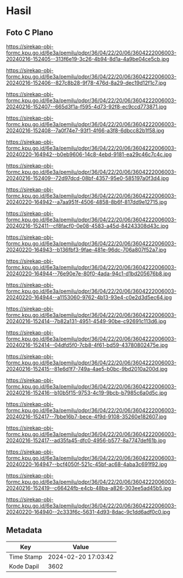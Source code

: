 # Hasil

## Foto C Plano

https://sirekap-obj-formc.kpu.go.id/6e3a/pemilu/pdpr/36/04/22/20/06/3604222006003-20240216-152405--313f6e19-3c26-4b94-8d1a-4a9be04ce5cb.jpg

https://sirekap-obj-formc.kpu.go.id/6e3a/pemilu/pdpr/36/04/22/20/06/3604222006003-20240216-152406--827c8b28-9f78-476d-8a29-dec19d12f1c7.jpg

https://sirekap-obj-formc.kpu.go.id/6e3a/pemilu/pdpr/36/04/22/20/06/3604222006003-20240216-152407--665d3f1a-f595-4d73-92f8-ec9ccd773871.jpg

https://sirekap-obj-formc.kpu.go.id/6e3a/pemilu/pdpr/36/04/22/20/06/3604222006003-20240216-152408--7a0f74e7-93f1-4f66-a3f8-6dbcc82b1f58.jpg

https://sirekap-obj-formc.kpu.go.id/6e3a/pemilu/pdpr/36/04/22/20/06/3604222006003-20240220-164942--b0eb9606-14c8-4ebd-9181-ea29c46c7c4c.jpg

https://sirekap-obj-formc.kpu.go.id/6e3a/pemilu/pdpr/36/04/22/20/06/3604222006003-20240216-152409--72d97dcd-08bf-4357-95e0-585197a0f3d4.jpg

https://sirekap-obj-formc.kpu.go.id/6e3a/pemilu/pdpr/36/04/22/20/06/3604222006003-20240220-164942--a7aa951f-4506-4858-8b6f-817dd9e12715.jpg

https://sirekap-obj-formc.kpu.go.id/6e3a/pemilu/pdpr/36/04/22/20/06/3604222006003-20240216-152411--cf8facf0-0e08-4583-a45d-84243308d43c.jpg

https://sirekap-obj-formc.kpu.go.id/6e3a/pemilu/pdpr/36/04/22/20/06/3604222006003-20240220-164943--b136fbf3-9fae-481e-96dc-706a807f52a7.jpg

https://sirekap-obj-formc.kpu.go.id/6e3a/pemilu/pdpr/36/04/22/20/06/3604222006003-20240220-164944--76e90e7e-80f0-4ada-94c1-d1bd205676b8.jpg

https://sirekap-obj-formc.kpu.go.id/6e3a/pemilu/pdpr/36/04/22/20/06/3604222006003-20240220-164944--a1153060-9762-4b13-93e4-c0e2d3d5ec64.jpg

https://sirekap-obj-formc.kpu.go.id/6e3a/pemilu/pdpr/36/04/22/20/06/3604222006003-20240216-152414--7b82a131-4951-4549-90be-c92691c113d6.jpg

https://sirekap-obj-formc.kpu.go.id/6e3a/pemilu/pdpr/36/04/22/20/06/3604222006003-20240216-152414--04dfd5f0-7cb8-4f61-bd59-43780802475e.jpg

https://sirekap-obj-formc.kpu.go.id/6e3a/pemilu/pdpr/36/04/22/20/06/3604222006003-20240216-152415--81e6d1f7-749a-4ae5-b0bc-9bd2010a200d.jpg

https://sirekap-obj-formc.kpu.go.id/6e3a/pemilu/pdpr/36/04/22/20/06/3604222006003-20240216-152416--b10b5f15-9753-4c19-9bcb-b7985c6a0d5c.jpg

https://sirekap-obj-formc.kpu.go.id/6e3a/pemilu/pdpr/36/04/22/20/06/3604222006003-20240216-152417--7bbe16b7-bece-4f9d-9108-35260e182607.jpg

https://sirekap-obj-formc.kpu.go.id/6e3a/pemilu/pdpr/36/04/22/20/06/3604222006003-20240216-152417--ad35fa45-dfc0-4956-b577-8a7747def61b.jpg

https://sirekap-obj-formc.kpu.go.id/6e3a/pemilu/pdpr/36/04/22/20/06/3604222006003-20240220-164947--bcf4050f-521c-45bf-ac68-4aba3c691f92.jpg

https://sirekap-obj-formc.kpu.go.id/6e3a/pemilu/pdpr/36/04/22/20/06/3604222006003-20240216-152419--c66424fb-e4cb-48ba-a826-303ee5ad45b5.jpg

https://sirekap-obj-formc.kpu.go.id/6e3a/pemilu/pdpr/36/04/22/20/06/3604222006003-20240220-164940--2c333f6c-5631-4d93-8dac-9c1dd6adf0c0.jpg


## Metadata

| Key        | Value               |
| ---------- | ------------------- |
| Time Stamp | 2024-02-20 17:03:42 |
| Kode Dapil | 3602                |



